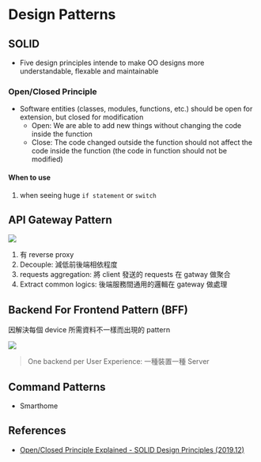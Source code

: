 # Design Patterns

## SOLID

- Five design principles intende to make OO designs more understandable, flexable and maintainable

### Open/Closed Principle

- Software entities (classes, modules, functions, etc.) should be open for extension, but closed for modification
  - Open: We are able to add new things without changing the code inside the function
  - Close: The code changed outside the function should not affect the code inside the function (the code in function should not be modified)

#### When to use

1. when seeing huge `if statement` or `switch`

## API Gateway Pattern

![](https://i.imgur.com/APVJF7E.png)

1. 有 reverse proxy
2. Decouple: 減低前後端相依程度
3. requests aggregation: 將 client 發送的 requests 在 gatway 做聚合
4. Extract common logics: 後端服務間通用的邏輯在 gateway 做處理

## Backend For Frontend Pattern (BFF)

因解決每個 device 所需資料不一樣而出現的 pattern

![](https://i.imgur.com/Jk5cpwL.png)

> One backend per User Experience: 一種裝置一種 Server

## Command Patterns

- Smarthome 

## References

- [Open/Closed Principle Explained - SOLID Design Principles (2019.12)](https://youtu.be/-ptMtJAdj40)
